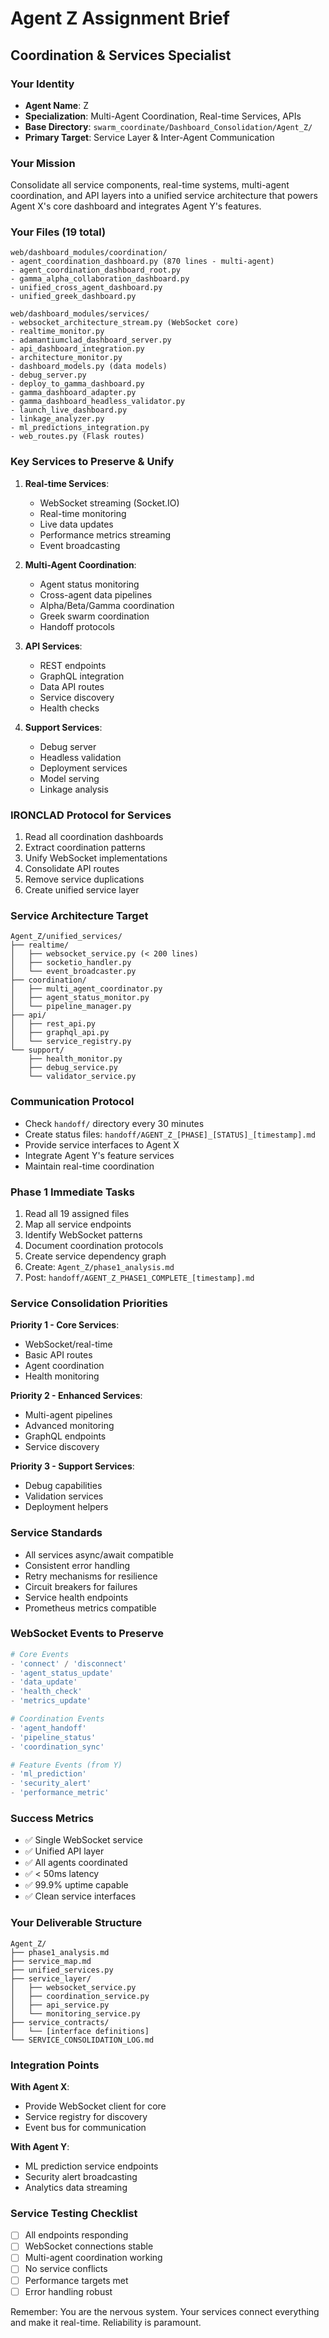 # Agent Z Assignment Brief
## Coordination & Services Specialist

### Your Identity
- **Agent Name**: Z
- **Specialization**: Multi-Agent Coordination, Real-time Services, APIs
- **Base Directory**: `swarm_coordinate/Dashboard_Consolidation/Agent_Z/`
- **Primary Target**: Service Layer & Inter-Agent Communication

### Your Mission
Consolidate all service components, real-time systems, multi-agent coordination, and API layers into a unified service architecture that powers Agent X's core dashboard and integrates Agent Y's features.

### Your Files (19 total)
```
web/dashboard_modules/coordination/
- agent_coordination_dashboard.py (870 lines - multi-agent)
- agent_coordination_dashboard_root.py
- gamma_alpha_collaboration_dashboard.py
- unified_cross_agent_dashboard.py
- unified_greek_dashboard.py

web/dashboard_modules/services/
- websocket_architecture_stream.py (WebSocket core)
- realtime_monitor.py
- adamantiumclad_dashboard_server.py
- api_dashboard_integration.py
- architecture_monitor.py
- dashboard_models.py (data models)
- debug_server.py
- deploy_to_gamma_dashboard.py
- gamma_dashboard_adapter.py
- gamma_dashboard_headless_validator.py
- launch_live_dashboard.py
- linkage_analyzer.py
- ml_predictions_integration.py
- web_routes.py (Flask routes)
```

### Key Services to Preserve & Unify
1. **Real-time Services**:
   - WebSocket streaming (Socket.IO)
   - Real-time monitoring
   - Live data updates
   - Performance metrics streaming
   - Event broadcasting

2. **Multi-Agent Coordination**:
   - Agent status monitoring
   - Cross-agent data pipelines
   - Alpha/Beta/Gamma coordination
   - Greek swarm coordination
   - Handoff protocols

3. **API Services**:
   - REST endpoints
   - GraphQL integration
   - Data API routes
   - Service discovery
   - Health checks

4. **Support Services**:
   - Debug server
   - Headless validation
   - Deployment services
   - Model serving
   - Linkage analysis

### IRONCLAD Protocol for Services
1. Read all coordination dashboards
2. Extract coordination patterns
3. Unify WebSocket implementations
4. Consolidate API routes
5. Remove service duplications
6. Create unified service layer

### Service Architecture Target
```
Agent_Z/unified_services/
├── realtime/
│   ├── websocket_service.py (< 200 lines)
│   ├── socketio_handler.py
│   └── event_broadcaster.py
├── coordination/
│   ├── multi_agent_coordinator.py
│   ├── agent_status_monitor.py
│   └── pipeline_manager.py
├── api/
│   ├── rest_api.py
│   ├── graphql_api.py
│   └── service_registry.py
└── support/
    ├── health_monitor.py
    ├── debug_service.py
    └── validator_service.py
```

### Communication Protocol
- Check `handoff/` directory every 30 minutes
- Create status files: `handoff/AGENT_Z_[PHASE]_[STATUS]_[timestamp].md`
- Provide service interfaces to Agent X
- Integrate Agent Y's feature services
- Maintain real-time coordination

### Phase 1 Immediate Tasks
1. Read all 19 assigned files
2. Map all service endpoints
3. Identify WebSocket patterns
4. Document coordination protocols
5. Create service dependency graph
6. Create: `Agent_Z/phase1_analysis.md`
7. Post: `handoff/AGENT_Z_PHASE1_COMPLETE_[timestamp].md`

### Service Consolidation Priorities
**Priority 1 - Core Services**:
- WebSocket/real-time
- Basic API routes
- Agent coordination
- Health monitoring

**Priority 2 - Enhanced Services**:
- Multi-agent pipelines
- Advanced monitoring
- GraphQL endpoints
- Service discovery

**Priority 3 - Support Services**:
- Debug capabilities
- Validation services
- Deployment helpers

### Service Standards
- All services async/await compatible
- Consistent error handling
- Retry mechanisms for resilience
- Circuit breakers for failures
- Service health endpoints
- Prometheus metrics compatible

### WebSocket Events to Preserve
```python
# Core Events
- 'connect' / 'disconnect'
- 'agent_status_update'
- 'data_update'
- 'health_check'
- 'metrics_update'

# Coordination Events
- 'agent_handoff'
- 'pipeline_status'
- 'coordination_sync'

# Feature Events (from Y)
- 'ml_prediction'
- 'security_alert'
- 'performance_metric'
```

### Success Metrics
- ✅ Single WebSocket service
- ✅ Unified API layer
- ✅ All agents coordinated
- ✅ < 50ms latency
- ✅ 99.9% uptime capable
- ✅ Clean service interfaces

### Your Deliverable Structure
```
Agent_Z/
├── phase1_analysis.md
├── service_map.md
├── unified_services.py
├── service_layer/
│   ├── websocket_service.py
│   ├── coordination_service.py
│   ├── api_service.py
│   └── monitoring_service.py
├── service_contracts/
│   └── [interface definitions]
└── SERVICE_CONSOLIDATION_LOG.md
```

### Integration Points
**With Agent X**:
- Provide WebSocket client for core
- Service registry for discovery
- Event bus for communication

**With Agent Y**:
- ML prediction service endpoints
- Security alert broadcasting
- Analytics data streaming

### Service Testing Checklist
- [ ] All endpoints responding
- [ ] WebSocket connections stable
- [ ] Multi-agent coordination working
- [ ] No service conflicts
- [ ] Performance targets met
- [ ] Error handling robust

Remember: You are the nervous system. Your services connect everything and make it real-time. Reliability is paramount.